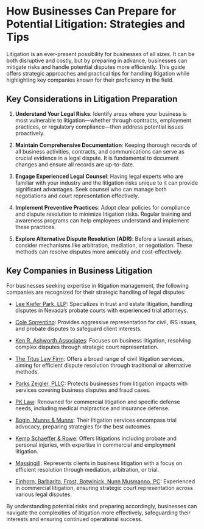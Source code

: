 # How Businesses Can Prepare for Potential Litigation: Strategies and Tips

Litigation is an ever-present possibility for businesses of all sizes. It can be both disruptive and costly, but by preparing in advance, businesses can mitigate risks and handle potential disputes more efficiently. This guide offers strategic approaches and practical tips for handling litigation while highlighting key companies known for their proficiency in the field.

## Key Considerations in Litigation Preparation

1. **Understand Your Legal Risks**: Identify areas where your business is most vulnerable to litigation—whether through contracts, employment practices, or regulatory compliance—then address potential issues proactively.

2. **Maintain Comprehensive Documentation**: Keeping thorough records of all business activities, contracts, and communications can serve as crucial evidence in a legal dispute. It is fundamental to document changes and ensure all records are up-to-date.

3. **Engage Experienced Legal Counsel**: Having legal experts who are familiar with your industry and the litigation risks unique to it can provide significant advantages. Seek counsel who can manage both negotiations and court representation effectively.

4. **Implement Preventive Practices**: Adopt clear policies for compliance and dispute resolution to minimize litigation risks. Regular training and awareness programs can help employees understand and implement these practices.

5. **Explore Alternative Dispute Resolution (ADR)**: Before a lawsuit arises, consider mechanisms like arbitration, mediation, or negotiation. These methods can resolve disputes more amicably and cost-effectively.

## Key Companies in Business Litigation

For businesses seeking expertise in litigation management, the following companies are recognized for their strategic handling of legal disputes:

- [Lee Kiefer Park, LLP](/dir/lee_kiefer_park_llp): Specializes in trust and estate litigation, handling disputes in Nevada’s probate courts with experienced trial attorneys.

- [Cole Sorrentino](/dir/cole_sorrentino): Provides aggressive representation for civil, IRS issues, and probate disputes to safeguard client interests.

- [Ken R. Ashworth Associates](/dir/ken_r_ashworth_associates): Focuses on business litigation, resolving complex disputes through strategic court representation.

- [The Titus Law Firm](/dir/the_titus_law_firm): Offers a broad range of civil litigation services, aiming for efficient dispute resolution through traditional or alternative methods.

- [Parks Zeigler, PLLC](/dir/parks_zeigler_pllc): Protects businesses from litigation impacts with services covering business disputes and fraud cases.

- [PK Law](/dir/pk_law): Renowned for commercial litigation and specific defense needs, including medical malpractice and insurance defense.

- [Bogin, Munns & Munns](/dir/bogin_munns__munns): Their litigation services encompass trial advocacy, preparing strategies for the best outcomes.

- [Kemp Schaeffer & Rowe](/dir/kemp_schaeffer__rowe): Offers litigations including probate and personal injuries, with expertise in commercial and employment litigation.

- [Massingill](/dir/massingill): Represents clients in business litigation with a focus on efficient resolution through mediation, arbitration, or trial.

- [Einhorn, Barbarito, Frost, Botwinick, Nunn Musmanno, PC](/dir/einhorn_barbarito_frost_botwinick_nunn_musmanno_pc): Experienced in commercial litigation, ensuring strategic court representation across various legal disputes.

By understanding potential risks and preparing accordingly, businesses can navigate the complexities of litigation more effectively, safeguarding their interests and ensuring continued operational success.